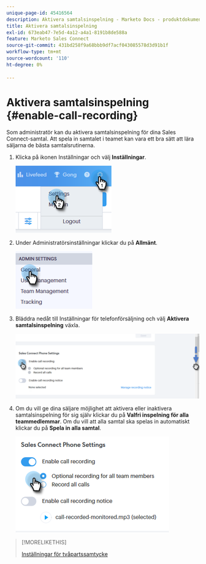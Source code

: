 ```yaml
---
unique-page-id: 45416564
description: Aktivera samtalsinspelning - Marketo Docs - produktdokumentation
title: Aktivera samtalsinspelning
exl-id: 673eab47-7e5d-4a12-a4a1-8191b8de588a
feature: Marketo Sales Connect
source-git-commit: 431bd258f9a68bbb9df7acf043085578d3d91b1f
workflow-type: tm+mt
source-wordcount: '110'
ht-degree: 0%

---
```


# Aktivera samtalsinspelning {#enable-call-recording}

Som administratör kan du aktivera samtalsinspelning för dina Sales Connect-samtal. Att spela in samtalet i teamet kan vara ett bra sätt att lära säljarna de bästa samtalsrutinerna.

1. Klicka på ikonen Inställningar och välj **Inställningar**.

   ![](assets/one.png)

1. Under Administratörsinställningar klickar du på **Allmänt**.

   ![](assets/two.png)

1. Bläddra nedåt till Inställningar för telefonförsäljning och välj **Aktivera samtalsinspelning** växla.

   ![](assets/three.png)

1. Om du vill ge dina säljare möjlighet att aktivera eller inaktivera samtalsinspelning för sig själv klickar du på **Valfri inspelning för alla teammedlemmar**. Om du vill att alla samtal ska spelas in automatiskt klickar du på **Spela in alla samtal**.

   ![](assets/four.png)

>[!MORELIKETHIS]
>
>[Inställningar för tvåpartssamtycke](/help/marketo/product-docs/marketo-sales-connect/phone/two-party-consent-settings.md)
